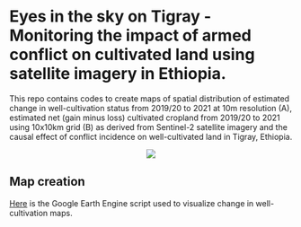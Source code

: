 # Eyes in the sky on Tigray - Monitoring the impact of armed conflict on cultivated land using satellite imagery in Ethiopia.

This repo contains codes to create maps of spatial distribution of estimated change in well-cultivation status from 2019/20 to 2021 at 10m resolution (A), 
estimated net (gain minus loss) cultivated cropland from 2019/20 to 2021 using 10x10km grid (B) as derived from Sentinel-2 satellite imagery and the causal effect of conflict incidence on well-cultivated land in Tigray, Ethiopia.

<p align="center"><img src="https://github.com/LobellLab/TigrayWarPaper2023/blob/main/Figure_1.jpg"></p>


## Map creation
[Here](https://code.earthengine.google.com/13184712cee613629ef02a76027d7d5a) is the Google Earth Engine script used to visualize change in well-cultivation maps.
